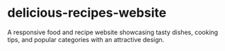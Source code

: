 # delicious-recipes-website
A responsive food and recipe website showcasing tasty dishes, cooking tips, and popular categories with an attractive design.

